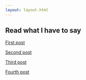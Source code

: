 ```yaml
---
layout: layout.html
---
```


## Read what I have to say

[First post](posts/first-post.html)

[Second post](posts/second-post.html)

[Third post](posts/third-post.html)

[Fourth post](posts/fourth-post.html)
